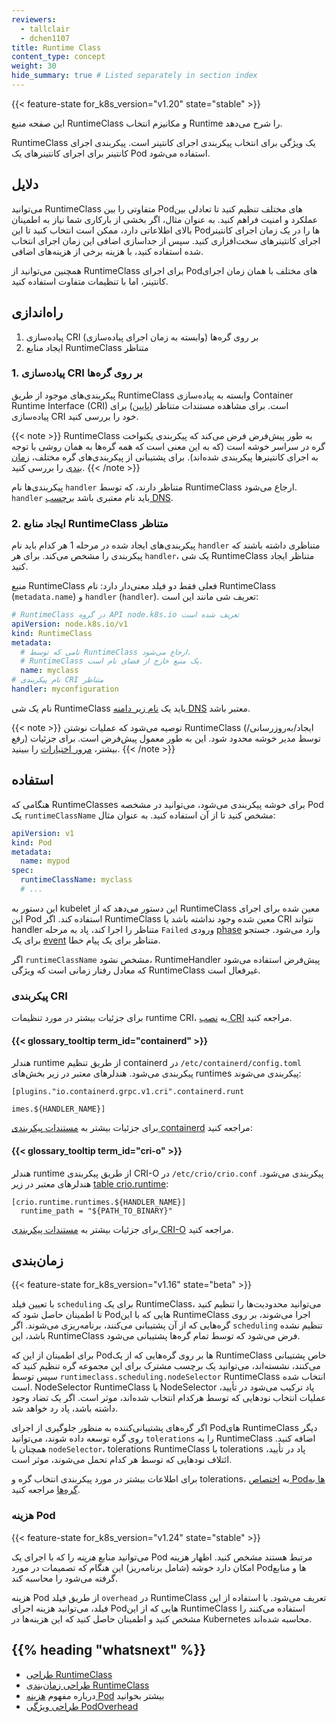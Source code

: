 ```yaml
---
reviewers:
  - tallclair
  - dchen1107
title: Runtime Class
content_type: concept
weight: 30
hide_summary: true # Listed separately in section index
---
```


<!-- overview -->

{{< feature-state for_k8s_version="v1.20" state="stable" >}}

این صفحه منبع RuntimeClass و مکانیزم انتخاب Runtime را شرح می‌دهد.

RuntimeClass یک ویژگی برای انتخاب پیکربندی اجرای کانتینر است. پیکربندی اجرای کانتینر برای اجرای کانتینرهای یک Pod استفاده می‌شود.

<!-- body -->

## دلایل

می‌توانید RuntimeClass متفاوتی را بین Podهای مختلف تنظیم کنید تا تعادلی بین عملکرد و امنیت فراهم کنید. به عنوان مثال، اگر بخشی از بارکاری شما نیاز به اطمینان بالای اطلاعاتی دارد، ممکن است انتخاب کنید تا این Podها را در یک زمان اجرای کانتینر اجرای کانتینرهای سخت‌افزاری کنید. سپس از جداسازی اضافی این زمان اجرای انتخاب شده استفاده کنید، با هزینه برخی از هزینه‌های اضافی.

همچنین می‌توانید از RuntimeClass برای اجرای Podهای مختلف با همان زمان اجرای کانتینر، اما با تنظیمات متفاوت استفاده کنید.

## راه‌اندازی

1. پیاده‌سازی CRI بر روی گره‌ها (وابسته به زمان اجرای پیاده‌سازی)
2. ایجاد منابع RuntimeClass متناظر

### 1. پیاده‌سازی CRI بر روی گره‌ها

پیکربندی‌های موجود از طریق RuntimeClass وابسته به پیاده‌سازی Container Runtime Interface (CRI) است. برای مشاهده مستندات متناظر ([پایین](#config-cri)) برای پیاده‌سازی CRI خود را بررسی کنید.

{{< note >}}
RuntimeClass به طور پیش‌فرض فرض می‌کند که پیکربندی یکنواخت گره در سراسر خوشه است (که به این معنی است که همه گره‌ها به همان روشی با توجه به اجرای کانتینرها پیکربندی شده‌اند). برای پشتیبانی از پیکربندی‌های گره مختلف، [زمان بندی](#scheduling) را بررسی کنید.
{{< /note >}}

پیکربندی‌ها نام `handler` متناظر دارند، که توسط RuntimeClass ارجاع می‌شود. `handler` باید نام معتبری باشد [برچسب DNS](/docs/concepts/overview/working-with-objects/names/#dns-label-names).

### 2. ایجاد منابع RuntimeClass متناظر

پیکربندی‌های ایجاد شده در مرحله 1 هر کدام باید نام `handler` متناظری داشته باشند که پیکربندی را مشخص می‌کند. برای هر `handler`، یک شی RuntimeClass متناظر ایجاد کنید.

منبع RuntimeClass فعلی فقط دو فیلد معنی‌دار دارد: نام RuntimeClass (`metadata.name`) و `handler` (`handler`). تعریف شی مانند این است:

```yaml
# RuntimeClass در گروه API node.k8s.io تعریف شده است
apiVersion: node.k8s.io/v1
kind: RuntimeClass
metadata:
  # نامی که توسط RuntimeClass ارجاع می‌شود.
  # RuntimeClass یک منبع خارج از فضای نام است.
  name: myclass 
# نام پیکربندی CRI متناظر
handler: myconfiguration 
```

نام یک شی RuntimeClass باید یک [نام زیر دامنه DNS](/docs/concepts/overview/working-with-objects/names#dns-subdomain-names) معتبر باشد.

{{< note >}}
توصیه می‌شود که عملیات نوشتن RuntimeClass (ایجاد/به‌روزرسانی/رفع) توسط مدیر خوشه محدود شود. این به طور معمول پیش‌فرض است. برای جزئیات بیشتر، [مرور اختیارات](/docs/reference/access-authn-authz/authorization/) را ببینید.
{{< /note >}}

## استفاده

هنگامی که RuntimeClasses برای خوشه پیکربندی می‌شود، می‌توانید در مشخصه Pod یک `runtimeClassName` مشخص کنید تا از آن استفاده کنید. به عنوان مثال:

```yaml
apiVersion: v1
kind: Pod
metadata:
  name: mypod
spec:
  runtimeClassName: myclass
  # ...
```

این دستور به kubelet این دستور می‌دهد که از RuntimeClass معین شده برای اجرای این Pod استفاده کند. اگر RuntimeClass معین شده وجود نداشته باشد یا CRI نتواند handler متناظر را اجرا کند، پاد به مرحله `Failed` ورودی [phase](/docs/concepts/workloads/pods/pod-lifecycle/#pod-phase) وارد می‌شود. جستجو برای یک [event](/docs/tasks/debug/debug-application/debug-running-pod/) متناظر برای یک پیام خطا.

اگر `runtimeClassName` مشخص نشود، RuntimeHandler پیش‌فرض استفاده می‌شود که معادل رفتار زمانی است که ویژگی RuntimeClass غیرفعال است.

### پیکربندی CRI

برای جزئیات بیشتر در مورد تنظیمات runtime CRI، به [نصب CRI](/docs/setup/production-environment/container-runtimes/) مراجعه کنید.

#### {{< glossary_tooltip term_id="containerd" >}}

هندلر runtime از طریق تنظیم containerd در `/etc/containerd/config.toml` پیکربندی می‌شود. هندلر‌های معتبر در زیر بخش‌های runtimes پیکربندی می‌شوند:

```
[plugins."io.containerd.grpc.v1.cri".containerd.runt

imes.${HANDLER_NAME}]
```

برای جزئیات بیشتر به [مستندات پیکربندی containerd](https://github.com/containerd/containerd/blob/main/docs/cri/config.md) مراجعه کنید:

#### {{< glossary_tooltip term_id="cri-o" >}}

هندلر runtime از طریق پیکربندی CRI-O در `/etc/crio/crio.conf` پیکربندی می‌شود. هندلر‌های معتبر در زیر
[table crio.runtime](https://github.com/cri-o/cri-o/blob/master/docs/crio.conf.5.md#crioruntime-table):

```
[crio.runtime.runtimes.${HANDLER_NAME}]
  runtime_path = "${PATH_TO_BINARY}"
```

برای جزئیات بیشتر به [مستندات پیکربندی CRI-O](https://github.com/cri-o/cri-o/blob/master/docs/crio.conf.5.md) مراجعه کنید.

## زمان‌بندی

{{< feature-state for_k8s_version="v1.16" state="beta" >}}

با تعیین فیلد `scheduling` برای یک RuntimeClass، می‌توانید محدودیت‌ها را تنظیم کنید تا اطمینان حاصل شود که Podهایی که با این RuntimeClass اجرا می‌شوند، بر روی گره‌هایی که از آن پشتیبانی می‌کنند، برنامه‌ریزی می‌شوند. اگر `scheduling` تنظیم نشده باشد، این RuntimeClass فرض می‌شود که توسط تمام گره‌ها پشتیبانی می‌شود.

برای اطمینان از این که Podها بر روی گره‌هایی که از یک RuntimeClass خاص پشتیبانی می‌کنند، نشسته‌اند، می‌توانید یک برچسب مشترک برای این مجموعه گره تنظیم کنید که سپس توسط `runtimeclass.scheduling.nodeSelector` RuntimeClass انتخاب شده است. NodeSelector RuntimeClass با NodeSelector پاد ترکیب می‌شود در تأیید، عملیات انتخاب نودهایی که توسط هرکدام انتخاب شده‌اند، موثر است. اگر یک تضاد وجود داشته باشد، پاد رد خواهد شد.

اگر گره‌های پشتیبانی‌کننده به منظور جلوگیری از اجرای Podهای RuntimeClass دیگر روی گره توسعه داده شوند، می‌توانید `tolerations` را به RuntimeClass اضافه کنید. همچنان با `nodeSelector`، tolerations RuntimeClass با tolerations پاد در تأیید، ائتلاف نودهایی که توسط هر کدام تحمل می‌شوند، موثر است.

برای اطلاعات بیشتر در مورد پیکربندی انتخاب گره و tolerations، به [اختصاص Podها به گره‌ها](/docs/concepts/scheduling-eviction/assign-pod-node/) مراجعه کنید.

### هزینه Pod

{{< feature-state for_k8s_version="v1.24" state="stable" >}}

می‌توانید منابع _هزینه_ را که با اجرای یک Pod مرتبط هستند مشخص کنید. اظهار هزینه امکان دارد خوشه (شامل برنامه‌ریز) این هنگام که تصمیمات در مورد Podها و منابع گرفته می‌شود را محاسبه کند.

هزینه Pod از طریق فیلد `overhead` در RuntimeClass تعریف می‌شود. با استفاده از این فیلد، می‌توانید هزینه اجرای Podهایی که از این RuntimeClass استفاده می‌کنند را مشخص کنید و اطمینان حاصل کنید که این هزینه‌ها در Kubernetes محاسبه شده‌اند.

## {{% heading "whatsnext" %}}

- [طراحی RuntimeClass](https://github.com/kubernetes/enhancements/blob/master/keps/sig-node/585-runtime-class/README.md)
- [طراحی زمان‌بندی RuntimeClass](https://github.com/kubernetes/enhancements/blob/master/keps/sig-node/585-runtime-class/README.md#runtimeclass-scheduling)
- درباره مفهوم [هزینه Pod](/docs/concepts/scheduling-eviction/pod-overhead/) بیشتر بخوانید
- [طراحی ویژگی PodOverhead](https://github.com/kubernetes/enhancements/tree/master/keps/sig-node/688-pod-overhead)

